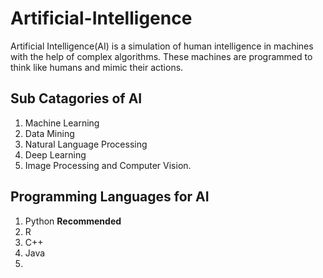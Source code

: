 # Artificial-Intelligence
Artificial Intelligence(AI) is a simulation of human intelligence in machines with the help of complex algorithms. These machines
are programmed to think like humans and mimic their actions.

## Sub Catagories of AI
1. Machine Learning
2. Data Mining
3. Natural Language Processing
4. Deep Learning
5. Image Processing and Computer Vision.


## Programming Languages for AI
1. Python **Recommended**
2. R 
3. C++
4. Java 
5. 
